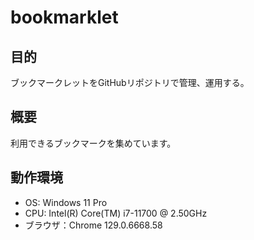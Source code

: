 # bookmarklet

## 目的
ブックマークレットをGitHubリポジトリで管理、運用する。


## 概要
利用できるブックマークを集めています。


## 動作環境
- OS: Windows 11 Pro
- CPU: Intel(R) Core(TM) i7-11700 @ 2.50GHz
- ブラウザ：Chrome 129.0.6668.58
